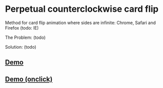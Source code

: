 Perpetual counterclockwise card flip
====================================

Method for card flip animation where sides are infinite: Chrome, Safari and Firefox (todo: IE)

The Problem: (todo)

Solution: (todo)

## [Demo](https://dl.dropboxusercontent.com/u/22385451/_0/Perpetual-counterclockwise-card-flip.html)
## [Demo (onclick)](https://dl.dropboxusercontent.com/u/22385451/_0/Perpetual-counterclockwise-card-flip-onclick.html)

